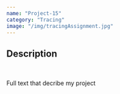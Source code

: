 ```yaml
---
name: "Project-15"
category: "Tracing"
image: "/img/tracingAssignment.jpg"
---
```


<h2 class='text-xl font-bold'>Description</h2>
<br>
<p>Full text that decribe my project</p>